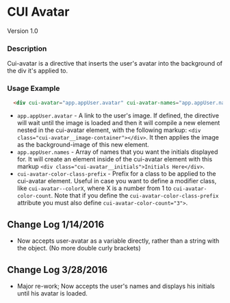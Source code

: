 # CUI Avatar
Version 1.0


### Description
Cui-avatar is a directive that inserts the user's avatar into the background of the div it's applied to.

### Usage Example
```html
  <div cui-avatar="app.appUser.avatar" cui-avatar-names="app.appUser.names" cui-avatar-color-class-prefix="avatar-color" cui-avatar-color-count="3"></div>
```

* `app.appUser.avatar` - A link to the user's image. If defined, the directive will wait until the image is loaded and then it will compile a new element nested in the cui-avatar element, with the following markup: `<div class="cui-avatar__image-container"></div>`. It then applies the image as the background-image of this new element.
* `app.appUser.names` <optional> - Array of names that you want the initials displayed for. It will create an element inside of the cui-avatar element with this markup `<div class="cui-avatar__initials">Initials Here</div>`.
* `cui-avatar-color-class-prefix` <optional> - Prefix for a class to be applied to the cui-avatar element. Useful in case you want to define a modifier class, like `cui-avatar--colorX`, where X is a number from 1 to `cui-avatar-color-count`. Note that if you define the `cui-avatar-color-class-prefix` attribute you must also define `cui-avatar-color-count="3">`.

## Change Log 1/14/2016

* Now accepts user-avatar as a variable directly, rather than a string with the object. (No more double curly brackets)

## Change Log 3/28/2016

* Major re-work; Now accepts the user's names and displays his initials until his avatar is loaded.